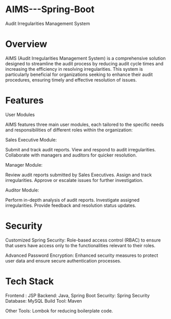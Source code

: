 # AIMS---Spring-Boot
Audit Irregularities Management System
# Overview
AIMS (Audit Irregularities Management System) is a comprehensive solution designed to streamline the audit process by reducing audit cycle times and increasing the efficiency in resolving irregularities. This system is particularly beneficial for organizations seeking to enhance their audit procedures, ensuring timely and effective resolution of issues.

# Features
User Modules

AIMS features three main user modules, each tailored to the specific needs and responsibilities of different roles within the organization:

Sales Executive Module:

Submit and track audit reports.
View and respond to audit irregularities.
Collaborate with managers and auditors for quicker resolution.

Manager Module:

Review audit reports submitted by Sales Executives.
Assign and track irregularities.
Approve or escalate issues for further investigation.

Auditor Module:

Perform in-depth analysis of audit reports.
Investigate assigned irregularities.
Provide feedback and resolution status updates.


# Security

Customized Spring Security: Role-based access control (RBAC) to ensure that users have access only to the functionalities relevant to their roles.

Advanced Password Encryption: Enhanced security measures to protect user data and ensure secure authentication processes.

# Tech Stack

Frontend : JSP
Backend: Java, Spring Boot
Security: Spring Security
Database: MySQL 
Build Tool: Maven 

Other Tools:
Lombok for reducing boilerplate code.
